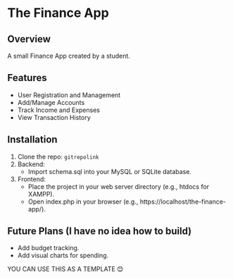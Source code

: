 # The Finance App

## Overview
A small Finance App created by a student.

## Features  
- User Registration and Management  
- Add/Manage Accounts  
- Track Income and Expenses  
- View Transaction History 

## Installation
1. Clone the repo: `gitrepolink`
2. Backend:
   - Import schema.sql into your MySQL or SQLite database.
3. Frontend:
   - Place the project in your web server directory (e.g., htdocs for XAMPP).
   - Open index.php in your browser (e.g., https://localhost/the-finance-app/).

## Future Plans (I have no idea how to build)
- Add budget tracking.
- Add visual charts for spending.

YOU CAN USE THIS AS A TEMPLATE 😊
